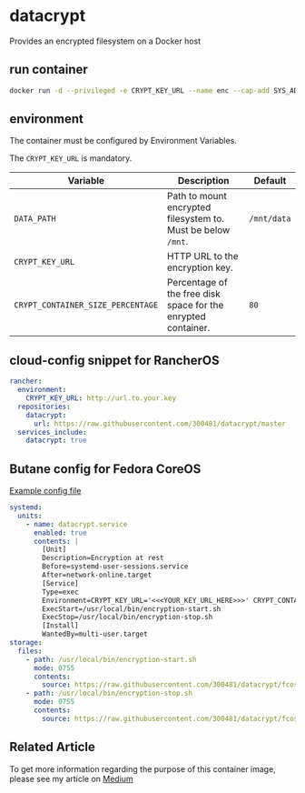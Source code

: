 # datacrypt

Provides an encrypted filesystem on a Docker host

## run container

```bash
docker run -d --privileged -e CRYPT_KEY_URL --name enc --cap-add SYS_ADMIN --cap-add DAC_READ_SEARCH --cap-add MKNOD -v /mnt:/mnt -v /dev:/dev 300481/datacrypt
```

## environment

The container must be configured by Environment Variables.

The `CRYPT_KEY_URL` is mandatory.

|Variable|Description|Default|
|--------|-----------|-------|
|`DATA_PATH`|Path to mount encrypted filesystem to. Must be below `/mnt`.|`/mnt/data`|
|`CRYPT_KEY_URL`|HTTP URL to the encryption key.||
|`CRYPT_CONTAINER_SIZE_PERCENTAGE`|Percentage of the free disk space for the enrypted container.|`80`|

## cloud-config snippet for RancherOS

```yaml
rancher:
  environment:
    CRYPT_KEY_URL: http://url.to.your.key
  repositories:
    datacrypt:
      url: https://raw.githubusercontent.com/300481/datacrypt/master
  services_include:
    datacrypt: true
```

## Butane config for Fedora CoreOS

[Example config file](https://github.com/300481/datacrypt/blob/master/fcos-config.yaml)

```yaml
systemd:
  units:
    - name: datacrypt.service
      enabled: true
      contents: |
        [Unit]
        Description=Encryption at rest
        Before=systemd-user-sessions.service
        After=network-online.target
        [Service]
        Type=exec
        Environment=CRYPT_KEY_URL='<<<YOUR_KEY_URL_HERE>>>' CRYPT_CONTAINER_SIZE_PERCENTAGE='<<<YOUR_PERCENTAGE_HERE>>>'
        ExecStart=/usr/local/bin/encryption-start.sh
        ExecStop=/usr/local/bin/encryption-stop.sh
        [Install]
        WantedBy=multi-user.target
storage:
  files:
    - path: /usr/local/bin/encryption-start.sh
      mode: 0755
      contents:
        source: https://raw.githubusercontent.com/300481/datacrypt/fcos-0.2.0/files/startscripts/encryption.sh
    - path: /usr/local/bin/encryption-stop.sh
      mode: 0755
      contents:
        source: https://raw.githubusercontent.com/300481/datacrypt/fcos-0.2.0/files/stopscripts/shutdown.sh
```

## Related Article

To get more information regarding the purpose of this container image, please see my article on [Medium](https://dennis-riemenschneider.medium.com/how-to-encrypt-your-headless-linux-server-2de9c7f0f972)
